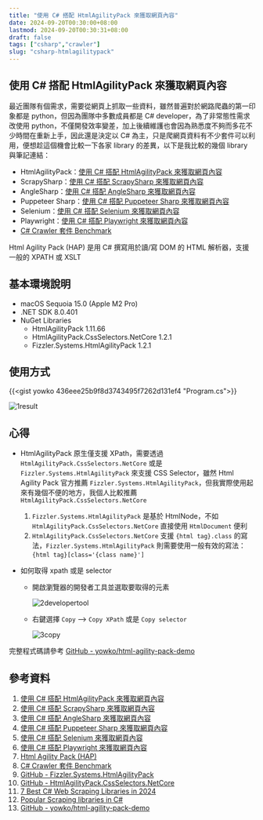 ```yaml
---
title: "使用 C# 搭配 HtmlAgilityPack 來獲取網頁內容"
date: 2024-09-20T00:30:00+08:00
lastmod: 2024-09-20T00:30:31+08:00
draft: false
tags: ["csharp","crawler"]
slug: "csharp-htmlagilitypack"
---
```


## 使用 C# 搭配 HtmlAgilityPack 來獲取網頁內容

最近團隊有個需求，需要從網頁上抓取一些資料，雖然普遍對於網路爬蟲的第一印象都是 python，但因為團隊中多數成員都是 C# developer，為了非常態性需求改使用 python，不僅開發效率變差，加上後續維護也會因為熟悉度不夠而多花不少時間在重新上手，因此還是決定以 C# 為主，只是爬網頁資料有不少套件可以利用，便想趁這個機會比較一下各家 library 的差異，以下是我比較的幾個 library 與筆記連結：

- HtmlAgilityPack：[使用 C# 搭配 HtmlAgilityPack 來獲取網頁內容](/csharp-htmlagilitypack)
- ScrapySharp：[使用 C# 搭配 ScrapySharp 來獲取網頁內容](/csharp-scrapysharp)
- AngleSharp：[使用 C# 搭配 AngleSharp 來獲取網頁內容](/csharp-anglesharp)
- Puppeteer Sharp：[使用 C# 搭配 Puppeteer Sharp 來獲取網頁內容](/csharp-puppeteer-sharp)
- Selenium：[使用 C# 搭配 Selenium 來獲取網頁內容](/csharp-selenium)
- Playwright：[使用 C# 搭配 Playwright 來獲取網頁內容](/csharp-playwright)
- [C# Crawler 套件 Benchmark](/csharp-crawler-benchmark)

Html Agility Pack (HAP) 是用 C# 撰寫用於讀/寫 DOM 的 HTML 解析器，支援一般的 XPATH 或 XSLT

## 基本環境說明

- macOS Sequoia 15.0 (Apple M2 Pro)
- .NET SDK 8.0.401
- NuGet Libraries
    - HtmlAgilityPack 1.11.66
    - HtmlAgilityPack.CssSelectors.NetCore 1.2.1
    - Fizzler.Systems.HtmlAgilityPack 1.2.1

## 使用方式

{{<gist yowko 436eee25b9f8d3743495f7262d131ef4 "Program.cs">}}

![1result](https://github.com/user-attachments/assets/f9931820-d739-4e67-817a-59186769933c)

## 心得

- HtmlAgilityPack 原生僅支援 XPath，需要透過 `HtmlAgilityPack.CssSelectors.NetCore` 或是 `Fizzler.Systems.HtmlAgilityPack` 來支援 CSS Selector，雖然 Html Agility Pack 官方推薦 `Fizzler.Systems.HtmlAgilityPack`，但我實際使用起來有幾個不便的地方，我個人比較推薦 `HtmlAgilityPack.CssSelectors.NetCore`

    1. `Fizzler.Systems.HtmlAgilityPack` 是基於 HtmlNode，不如 `HtmlAgilityPack.CssSelectors.NetCore` 直接使用 `HtmlDocument` 便利
    2. `HtmlAgilityPack.CssSelectors.NetCore` 支援 `{html tag}.class` 的寫法，`Fizzler.Systems.HtmlAgilityPack` 則需要使用一般有效的寫法： `{html tag}[class='{class name}']`

- 如何取得 xpath 或是 selector
    - 開啟瀏覽器的開發者工具並選取要取得的元素

        ![2developertool](https://github.com/user-attachments/assets/f1e243b3-8d93-4ddf-9e2e-706c4acc8292)

    - 右鍵選擇 `Copy` --> `Copy XPath` 或是 `Copy selector`

        ![3copy](https://github.com/user-attachments/assets/f947329f-d163-4c22-b89b-bd94c248522d)

完整程式碼請參考 [GitHub - yowko/html-agility-pack-demo](https://github.com/yowko/html-agility-pack-demo)

## 參考資料

1. [使用 C# 搭配 HtmlAgilityPack 來獲取網頁內容](/csharp-htmlagilitypack)
2. [使用 C# 搭配 ScrapySharp 來獲取網頁內容](/csharp-scrapysharp)
3. [使用 C# 搭配 AngleSharp 來獲取網頁內容](/csharp-anglesharp)
4. [使用 C# 搭配 Puppeteer Sharp 來獲取網頁內容](/csharp-puppeteer-sharp)
5. [使用 C# 搭配 Selenium 來獲取網頁內容](/csharp-selenium)
6. [使用 C# 搭配 Playwright 來獲取網頁內容](/csharp-playwright)
7. [Html Agility Pack (HAP)](https://html-agility-pack.net/)
8. [C# Crawler 套件 Benchmark](/csharp-crawler-benchmark)
9. [GitHub - Fizzler.Systems.HtmlAgilityPack](https://github.com/atifaziz/Hazz)
10. [GitHub - HtmlAgilityPack.CssSelectors.NetCore](https://github.com/trenoncourt/HtmlAgilityPack.CssSelectors.NetCore)
11. [7 Best C# Web Scraping Libraries in 2024](https://www.zenrows.com/blog/c-sharp-web-scraping-library#best-c-web-scraping-libraries)
12. [Popular Scraping libraries in C#](https://www.codementor.io/@riza/popular-scraping-libraries-in-c-23u9pjwfc1)
13. [GitHub - yowko/html-agility-pack-demo](https://github.com/yowko/html-agility-pack-demo)
